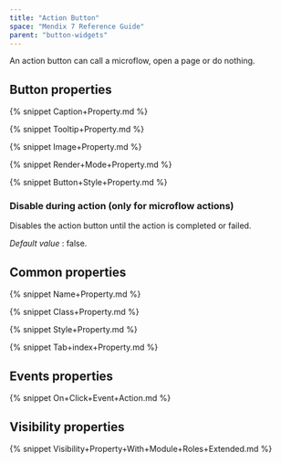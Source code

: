 ```yaml
---
title: "Action Button"
space: "Mendix 7 Reference Guide"
parent: "button-widgets"
---
```



An action button can call a microflow, open a page or do nothing. 

## Button properties

{% snippet Caption+Property.md %}

{% snippet Tooltip+Property.md %}

{% snippet Image+Property.md %}

{% snippet Render+Mode+Property.md %}

{% snippet Button+Style+Property.md %}

### Disable during action (only for microflow actions)

Disables the action button until the action is completed or failed.

_Default value_ : false.

## Common properties

{% snippet Name+Property.md %}

{% snippet Class+Property.md %}

{% snippet Style+Property.md %}

{% snippet Tab+index+Property.md %}

## Events properties

{% snippet On+Click+Event+Action.md %}

## Visibility properties

{% snippet Visibility+Property+With+Module+Roles+Extended.md %}
